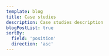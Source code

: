 ```yaml
---
template: blog
title: Case studies
description: Case studies description
blogPostList: true
sortBy:
  field: 'position'
  direction: 'asc'
---
```

